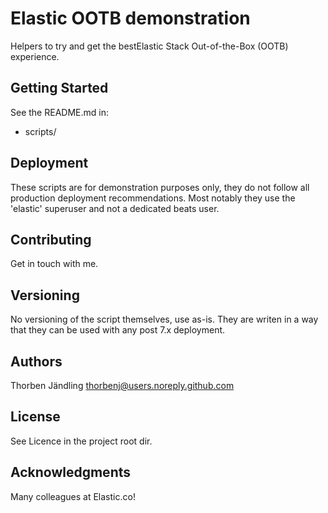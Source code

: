 # Elastic OOTB demonstration

Helpers to try and get the bestElastic Stack Out-of-the-Box (OOTB) experience. 

## Getting Started

See the README.md in:
 - scripts/

## Deployment

These scripts are for demonstration purposes only, they do not follow all production deployment
recommendations. Most notably they use the 'elastic' superuser and not a dedicated beats user.

## Contributing

Get in touch with me.

## Versioning

No versioning of the script themselves, use as-is. They are writen in a way that they can be used with any post 7.x deployment.

## Authors

Thorben Jändling <thorbenj@users.noreply.github.com>

## License

See Licence in the project root dir.

## Acknowledgments

Many colleagues at Elastic.co!

